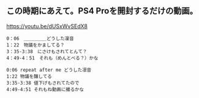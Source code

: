 ## この時期にあえて。PS4 Proを開封するだけの動画。
https://youtu.be/dUSxWvSEdX8

```
0：06　＿＿＿＿＿どうした凜音
1：22　物議をかましてる？
3：35-3:38　にさけもされてとんて？
4：49-4：51　それも（めんとべる？）かな
```

```
0:06 repeat after me どうした凛音
1:22 物議を醸してる
3:35-3:38 値下げもされてたので
4:49-4:51 それもね動画に撮るかな
```
